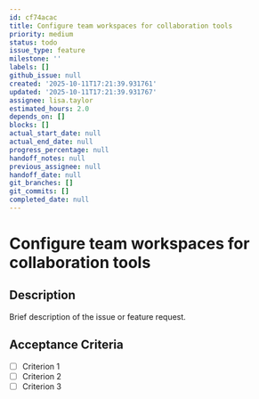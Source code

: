 ```yaml
---
id: cf74acac
title: Configure team workspaces for collaboration tools
priority: medium
status: todo
issue_type: feature
milestone: ''
labels: []
github_issue: null
created: '2025-10-11T17:21:39.931761'
updated: '2025-10-11T17:21:39.931767'
assignee: lisa.taylor
estimated_hours: 2.0
depends_on: []
blocks: []
actual_start_date: null
actual_end_date: null
progress_percentage: null
handoff_notes: null
previous_assignee: null
handoff_date: null
git_branches: []
git_commits: []
completed_date: null
---
```


# Configure team workspaces for collaboration tools

## Description

Brief description of the issue or feature request.

## Acceptance Criteria

- [ ] Criterion 1
- [ ] Criterion 2
- [ ] Criterion 3